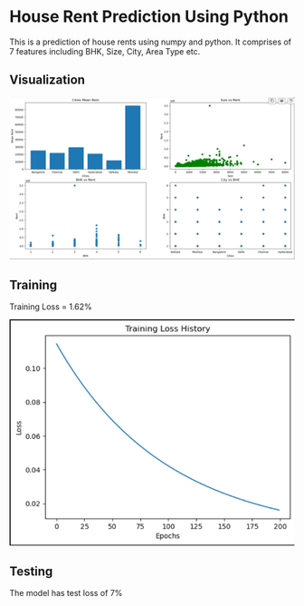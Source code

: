 # House Rent Prediction Using Python
This is a prediction of house rents using numpy and python. It comprises of 7 features including BHK, Size, City, Area Type etc.

## Visualization
![Alt text](Visualization.png)

## Training
Training Loss = 1.62%

![Alt text](TrainingLoss.png)

## Testing
The model has test loss of 7%